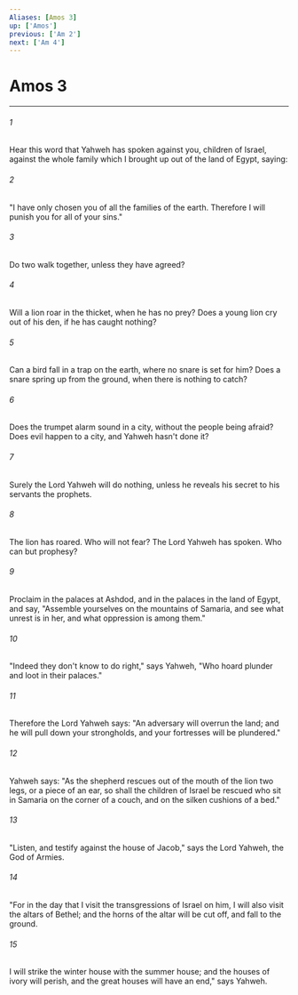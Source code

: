 ```yaml
---
Aliases: [Amos 3]
up: ['Amos']
previous: ['Am 2']
next: ['Am 4']
---
```

# Amos 3
***





###### 1 

Hear this word that Yahweh has spoken against you, children of Israel, against the whole family which I brought up out of the land of Egypt, saying: 



###### 2 

"I have only chosen you of all the families of the earth. Therefore I will punish you for all of your sins." 



###### 3 

Do two walk together, unless they have agreed? 



###### 4 

Will a lion roar in the thicket, when he has no prey? Does a young lion cry out of his den, if he has caught nothing? 



###### 5 

Can a bird fall in a trap on the earth, where no snare is set for him? Does a snare spring up from the ground, when there is nothing to catch? 



###### 6 

Does the trumpet alarm sound in a city, without the people being afraid? Does evil happen to a city, and Yahweh hasn't done it? 



###### 7 

Surely the Lord Yahweh will do nothing, unless he reveals his secret to his servants the prophets. 



###### 8 

The lion has roared. Who will not fear? The Lord Yahweh has spoken. Who can but prophesy? 



###### 9 

Proclaim in the palaces at Ashdod, and in the palaces in the land of Egypt, and say, "Assemble yourselves on the mountains of Samaria, and see what unrest is in her, and what oppression is among them." 



###### 10 

"Indeed they don't know to do right," says Yahweh, "Who hoard plunder and loot in their palaces." 



###### 11 

Therefore the Lord Yahweh says: "An adversary will overrun the land; and he will pull down your strongholds, and your fortresses will be plundered." 



###### 12 

Yahweh says: "As the shepherd rescues out of the mouth of the lion two legs, or a piece of an ear, so shall the children of Israel be rescued who sit in Samaria on the corner of a couch, and on the silken cushions of a bed." 



###### 13 

"Listen, and testify against the house of Jacob," says the Lord Yahweh, the God of Armies. 



###### 14 

"For in the day that I visit the transgressions of Israel on him, I will also visit the altars of Bethel; and the horns of the altar will be cut off, and fall to the ground. 



###### 15 

I will strike the winter house with the summer house; and the houses of ivory will perish, and the great houses will have an end," says Yahweh.
